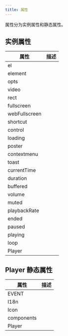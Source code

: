 ```yaml
---
title: 属性
---
```


属性分为实例属性和静态属性。

## 实例属性

| 属性 | 描述 |
| --- | --- |
| el |  |
| element |  |
| opts |  |
| video |  |
| rect |  |
| fullscreen |  |
| webFullscreen |  |
| shortcut |  |
| control |  |
| loading |  |
| poster |  |
| contextmenu |  |
| toast |  |
| currentTime |  |
| duration |  |
| buffered |  |
| volume |  |
| muted |  |
| playbackRate |  |
| ended |  |
| paused |  |
| playing |  |
| loop |  |
| Player |  |

## Player 静态属性

| 属性 | 描述 |
| --- | --- |
| EVENT |  |
| I18n |  |
| Icon |  |
| components |  |
| Player |  |
